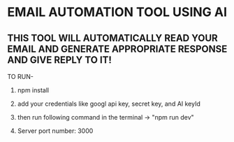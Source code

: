 # EMAIL AUTOMATION TOOL USING AI

## THIS TOOL WILL AUTOMATICALLY READ YOUR EMAIL AND GENERATE APPROPRIATE RESPONSE AND GIVE REPLY TO IT!


TO RUN-

1. npm install

2. add your credentials like googl api key, secret key, and AI keyId

3. then run following command in the terminal -> "npm run dev"

4. Server port number: 3000
